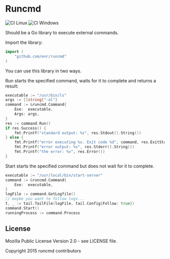 Runcmd
======

![CI Linux](https://github.com/enr/runcmd/workflows/CI%20Nix/badge.svg)
![CI Windows](https://github.com/enr/runcmd/workflows/CI%20Windows/badge.svg)

Should be a Go library to execute external commands.

Import the library:

```Go
import (
    "github.com/enr/runcmd"
)
```
You can use this library in two ways.

Run starts the specified command, waits for it to complete and returns a result:

```Go
executable := "/usr/bin/ls"
args := []string{"-al"}
command := &runcmd.Command{
    Exe:  executable,
    Args: args,
}
res := command.Run()
if res.Success() {
    fmt.Printf("standard output: %s", res.Stdout().String())
} else {
    fmt.Printf("error executing %s. Exit code %d", command, res.ExitStatus())
    fmt.Printf("error output: %s", res.Stderr().String())
    fmt.Printf("the error: %v", res.Error())
}
```

Start starts the specified command but does not wait for it to complete.

```Go
executable := "/usr/local/bin/start-server"
command := &runcmd.Command{
    Exe:  executable,
}
logFile := command.GetLogfile()
// maybe you want to follow logs...
t, _ := tail.TailFile(logFile, tail.Config{Follow: true})
command.Start()
runningProcess := command.Process
```

License
-------

Mozilla Public License Version 2.0 - see LICENSE file.

Copyright 2015 runcmd contributors
